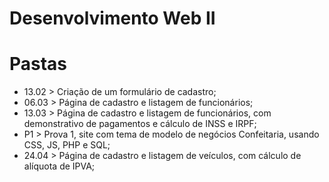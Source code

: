 # Desenvolvimento Web II
# Pastas

- 13.02 > Criação de um formulário de cadastro; <br>
- 06.03 > Página de cadastro e listagem de funcionários; <br>
- 13.03 > Página de cadastro e listagem de funcionários, com demonstrativo de pagamentos e cálculo de INSS e IRPF; <br>
- P1 > Prova 1, site com tema de modelo de negócios Confeitaria, usando CSS, JS, PHP e SQL; <br>
- 24.04 > Página de cadastro e listagem de veículos, com cálculo de alíquota de IPVA;<br>